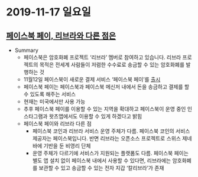 

# 2019-11-17 일요일



## [페이스북 페이, 리브라와 다른 점은](http://www.bloter.net/archives/361228)

- Summary
  - 페이스북은 암호화폐 프로젝트 ‘리브라’ 멤버로 참여하고 있습니다. 리브라 프로젝트의 목적은 전세계 사람들이 저렴한 수수료로 송금할 수 있는 암호화폐를 발행하는 것
  - 11월12일 페이스북이 새로운 결제 서비스 ‘페이스북 페이’를 [출시](https://about.fb.com/news/2019/11/simplifying-payments-with-facebook-pay/)
  - 페이스북 페이는 페이스북과 페이스북 메신저 내에서 돈을 송금하고 결제를 할 수 있도록 해주는 서비스
  - 현재는 미국에서만 사용 가능
  - 추후 페이스북 페이를 이용할 수 있는 지역을 확대하고 페이스북이 운영 중인 인스타그램과 왓츠앱에서도 이용할 수 있게 하겠다고 밝힘
  - 페이스북 페이와 리브라 다른 점
    - 페이스북 코인과 리브라 서비스 운영 주체가 다름.
      페이스북 코인의 서비스 제공자는 페이스북입니다. 반면 리브라는 오픈소스 프로젝트로 스위스 제네바에 기반을 둔 비영리 단체
    - 운영 주체가 다르기에 서비스가 지원되는 플랫폼도 다름.
      페이스북 페이는 별도 앱 설치 없이 페이스북 내에서 사용할 수 있다면, 리브라에는 암호화폐를 보관할 수 있고 송금할 수 있는 전자 지갑 ‘칼리브라’가 존재